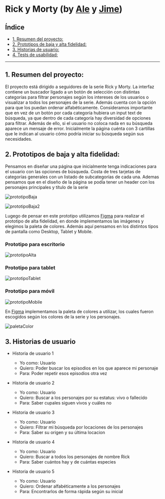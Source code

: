 # Rick y Morty (by [Ale](https://github.com/alesantoscoz) y [Jime](https://github.com/MenaVillalobos))

## Índice

* [1. Resumen del proyecto:](#1-resumen-del-proyecto:)
* [2. Prototipos de baja y alta fidelidad:](#2-prototipos-de-baja-y-alta-fidelidad:)
* [3. Historias de usuario:](#3-historias-de-usuario:)
* [4. Tests de usabilidad:](#4-tests-de-usabilidad:)


***

## 1. Resumen del proyecto:

El proyecto está dirigido a seguidores de la serie Rick y Morty. La interfaz contiene un buscador ligado a un botón de selección con distintas categorías para filtrar personajes según los intereses de los usuarios o visualizar a todos los personajes de la serie. Además cuenta con la opción para que los puedan ordenar alfabéticamente.
Consideramos importante que en vez de un botón por cada categoría hubiera un input text de búsqueda, ya que dentro de cada categoría hay diversidad de opciones para filtrar.
Además de ello, si el usuario no coloca nada en su búsqueda aparece un mensaje de error.
Inicialmente la página cuénta con 3 cartillas que le indican al usuario cómo podría iniciar su búsqueda según sus necesidades.


## 2. Prototipos de baja y alta fidelidad:

Pensamos en diseñar una página que inicialmente tenga indicaciones para el usuario con las opciones de búsqueda. Costa de tres tarjetas de categorías generales con un listado de subcategorías de cada una. Ademas pensamos que en el diseño de la página se podía tener un header con los personajes principales y título de la serie

![prototipoBaja](src\img\baja_fidelidad_01.png)

![prototipoBaja2](src\img\baja_fidelidad_02.png)

Lugego de pensar en este prototipo utilizamos [Figma](https://www.figma.com/file/YBCUqrC9d8nrvqNqmTUSdo/Rick-%26-Morty-by%3A-Ale-y-Jime?node-id=0%3A1) para realizar el prototipo de alta fidelidad, en donde implementamos las imágenes y elegimos la paleta de colores. Además aquí pensamos en los distintos tipos de pantalla como Desktop, Tablet y Mobile.

### Prototipo para escritorio
![prototipoAlta](src\img\prototipoESCRITORIO.png)

### Prototipo para tablet
![prototipoTablet](src\img\prototipoIPAD.png)

### Prototipo para móvil
![prototipoMobile](src\img\prototipoIPHONE.png)

En [Figma](https://www.figma.com/file/YBCUqrC9d8nrvqNqmTUSdo/Rick-%26-Morty-by%3A-Ale-y-Jime?node-id=0%3A1) implementamos la paleta de colores a utilizar, los cuales fueron escogidos según los colores de la serie y los personajes.

![paletaColor](src\img\paletaColor.png)



## 3. Historias de usuario

  + Historia de usuario 1
    - Yo como: Usuario
    - Quiero: Poder buscar los episodios en los que aparece mi personaje
    - Para: Poder repetir esos episodios otra vez
  
  + Historia de usuario 2
    - Yo como: Usuario
    - Quiero: Buscar a los personajes por su estatus: vivo o fallecido
    - Para: Saber cupales siguen vivos y cuáles no
  
  + Historia de usuario 3
    - Yo como: Usuario
    - Quiero: Filtrar mi búsqueda por locaciones de los personajes
    - Para: Saber su origen y su última locacion
  
  + Historia de usuario 4
    - Yo como: Usuario
    - Quiero: Buscar a todos los personajes de nombre Rick
    - Para: Saber cuántos hay y de cuántas especies

  + Historia de usuario 5
    - Yo como: Usuario
    - Quiero: Ordenar alfabéticamente a los personajes
    - Para: Encontrarlos de forma rápida según su inicial
  